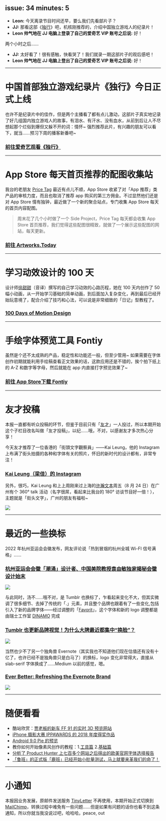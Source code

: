 issue: 34
minutes: 5
---

- **Leon:** 今天离录节目时间还早，要么我们先看部片子？
- **JJ:** 那看这部《[独行](https://www.iqiyi.com/v_19rqz0726g.html)》吧，机核刚推荐的，介绍中国独立游戏人的纪录片！
- **Leon 帅气地在 JJ 电脑上登录了自己的爱奇艺 VIP 账号之后说:** 好！


两个小时之后……


- **JJ:** 太好看了！很有感触，快看哭了！我们就录一期这部片子的观后感吧！
- **Leon 帅气地在 JJ 电脑上登出了自己的爱奇艺 VIP 账号之后说:** 好！

---

# 中国首部独立游戏纪录片《独行》今日正式上线
也许不是纪录片中的佳作，但是两个主播看了都有点儿激动，这部片子真实地记录了好几组国内独立游戏人的故事，有泪水、有汗水、没有血水，从前到后让人不尽想起那个烂俗到爆但又躲不开的词：情怀~ 强烈推荐此片，有兴趣的朋友可以看下，就当……预习下周的播客新番吧~
### [前往爱奇艺观看《独行》](https://www.iqiyi.com/v_19rqz0726g.html)

---

# App Store 每天首页推荐的配图收集站
我台的老朋友 [Price Tag](https://getpricetag.com/) 最近有点儿不顺，App Store 收紧了对「App 推荐」类产品的审核力度，而且也取消了推荐 app 购买的第三方佣金。不过显然他们还是对 App Store 情有独钟，最近做了一个新的聚合站点，专门收集 App Store 每天的首页内容配图。

> 周末花了几个小时做了一个 Side Project，Price Tag 每天都会收集 App Store 首页推荐，我们觉得这些配图很精致，就做了一个展示这些配图的网站，每天更新。

### [前往 Artworks.Today](https://artwork.today/)

---

# 学习动效设计的 100 天
设计师[徐甜甜](https://www.instagram.com/tiantianxu/)（音译）撰写的自己学习动效的心路历程，她在 100 天内创作了 50 幅小动画，从一开始学习基础的简单动画，到后面加入复杂变化，再到最后已经开始玩意境了，配合介绍了技巧和心法，可以说是非常细致的「日记」型教程了。
### [100 Days of Motion Design](https://uxdesign.cc/100-days-of-motion-design-463526af852f)

---

# 手绘字体预览工具 Fontiy
虽然是个还不太成熟的产品，稳定性和功能还一般，但至少管用~ 如果需要在字体创作初期就能利用手绘稿查看正文效果的话，这款应用还是不错的，挨个拍下纸上的 A-Z 和数字等字母，然后就能在 app 内直接打字预览效果了~
### [前往 App Store下载 Fontiy](https://itunes.apple.com/us/app/fontiy/id1420894594?mt=8)

---


# 友才投稿
本报一直都有听众投稿的环节，但鉴于目前只有「[友才](https://dribbble.com/mangmor)」一人投过，所以本期开始这个子栏目改名叫做「友才投稿」，以纪……哦，不对，以感谢友才多次热心分享！

今天友才推荐了一位香港的「街頭文字觀察員」——Kai Leung，他的 Instagram 上布满了街头拍摄的各种和字体有关的照片，怀旧的新时代的设计都有，非常专注！
### [Kai Leung（梁佳）的 Instagram](https://www.instagram.com/allesfont/)

另外，很巧，Kai Leung 和上上周刚来过上海的[许瀚文本](https://www.zhihu.com/people/juliushui/activities)周五（8 月 24 日）在广州有个 360° talk 活动（名字很屌，看起来比我台的 180° 访谈节目好一倍！），主题就是「街头文字」，广州的朋友有福啦~

![](https://s.anw.red/anyway.post/content/34-02.jpg)

---

# 最近的一些换标
2022 年杭州亚运会会徽发布，网友评论说「热到冒烟的杭州全城 Wi-FI 信号满格」……
### [杭州亚运会会徽「潮涌」设计者、中国美院教授袁由敏独家揭秘会徽设计始末](https://mp.weixin.qq.com/s/_kj0cvsQF4SWKEi-DPRL6A)
![](https://s.anw.red/anyway.post/content/34-01.png)

与此同时，汤不……哦不对，是 Tumblr 也换标了，乍看起来变化不大，但其实微调了很多细节、去掉了传统的「.」元素，并且整个品牌也跟着有了一些变化,包括引入了新的品牌字体——经过调整的「[Favorit](https://www.typewolf.com/site-of-the-day/fonts/favorit)」，这个字体和新的 logo 调整都是由瑞士工作室 [DINAMO](https://www.abcdinamo.com/front) 完成
### [Tumblr 也更新品牌视觉！为什么大牌最近都集中“换脸”？](https://mp.weixin.qq.com/s?__biz=MzA4MzI2ODAyMw==&mid=2649441630&idx=1&sn=99a64842748b2cf590d381e4b7bfc1a3)
![](https://s.anw.red/anyway.post/content/34-03.png)

当然也少不了另一个独角兽 Evernote（其实我也不知道他们现在估值还有没有十亿了，也许已经不是独角兽只是白马了）的换标，logo 变化非常得大，直接从 slab-serif 字体换成了……Medium 以前的感觉，嗯。
### [Ever Better: Refreshing the Evernote Brand](https://medium.com/taking-note/ever-better-refreshing-the-evernote-brand-f3f28ff12a88)
![](https://s.anw.red/anyway.post/content/34-04.png)


---

# 随便看看
* 酷站欣赏：[贾老板的新车 FF 91 的实时 3D 预览网站](https://3d.ff.com/us/)
* [iPhone 摄影大赛 IPPAWARDS 的 2018 年度得奖作品](https://www.ippawards.com/2018-photographers-of-the-year/)
* [Android 9.0 Pie 的预览](https://www.android.com/versions/pie-9-0/)
* 教你如何开始像素风创作的教程：1.[工具篇](https://medium.com/pixel-grimoire/how-to-start-making-pixel-art-2d1e31a5ceab) 2.[基础篇](https://medium.com/pixel-grimoire/how-to-start-making-pixel-art-2-bcd705cb04d7)
* [分析了 Product Hunter 上七百多个网站之后得出的欧美官网字体选择报告](https://icons8.com/fonts/helvetica-neue/menlo)
* [「鲁班」的正式版「鹿班」已经开始小批量测试，马上就要来革我们的命了！](https://luban.aliyun.com/)

---

# 小通知
本报因业务发展，原邮件发送服务 [TinyLetter](https://tinyletter.com/) 不再使用，本期开始正式切换到 [MailChimp](https://mailchimp.com/)，转换过程中难免有一些问题……但是如果有问题的话你也看不到这条通知，所以你就当我没说过吧，哈哈哈，peace, out